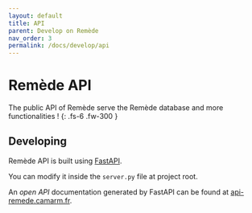 ```yaml
---
layout: default
title: API
parent: Develop on Remède
nav_order: 3
permalink: /docs/develop/api
---
```


# Remède API
The public API of Remède serve the Remède database and more functionalities !
{: .fs-6 .fw-300 }

## Developing

Remède API is built using [FastAPI](https://fastapi.tiangolo.com/).

You can modify it inside the `server.py` file at project root.

An _open API_ documentation generated by FastAPI can be found at [api-remede.camarm.fr](https://api-remede.camarm.fr/docs).
